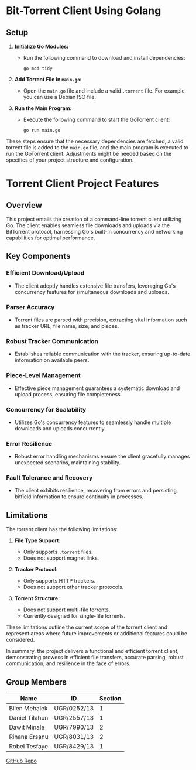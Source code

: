 # Bit-Torrent Client Using Golang

## Setup

1. **Initialize Go Modules:**

   - Run the following command to download and install dependencies:
     ```
     go mod tidy
     ```

2. **Add Torrent File in `main.go`:**

   - Open the `main.go` file and include a valid `.torrent` file. For example, you can use a Debian ISO file.

3. **Run the Main Program:**
   - Execute the following command to start the GoTorrent client:
     ```
     go run main.go
     ```

These steps ensure that the necessary dependencies are fetched, a valid torrent file is added to the `main.go` file, and the main program is executed to run the GoTorrent client. Adjustments might be needed based on the specifics of your project structure and configuration.

# Torrent Client Project Features

## Overview

This project entails the creation of a command-line torrent client utilizing Go. The client enables seamless file downloads and uploads via the BitTorrent protocol, harnessing Go's built-in concurrency and networking capabilities for optimal performance.

## Key Components

### Efficient Download/Upload

- The client adeptly handles extensive file transfers, leveraging Go's concurrency features for simultaneous downloads and uploads.

### Parser Accuracy

- Torrent files are parsed with precision, extracting vital information such as tracker URL, file name, size, and pieces.

### Robust Tracker Communication

- Establishes reliable communication with the tracker, ensuring up-to-date information on available peers.

### Piece-Level Management

- Effective piece management guarantees a systematic download and upload process, ensuring file completeness.

### Concurrency for Scalability

- Utilizes Go's concurrency features to seamlessly handle multiple downloads and uploads concurrently.

### Error Resilience

- Robust error handling mechanisms ensure the client gracefully manages unexpected scenarios, maintaining stability.

### Fault Tolerance and Recovery

- The client exhibits resilience, recovering from errors and persisting bitfield information to ensure continuity in processes.

## Limitations

The torrent client has the following limitations:

1. **File Type Support:**

   - Only supports `.torrent` files.
   - Does not support magnet links.

2. **Tracker Protocol:**

   - Only supports HTTP trackers.
   - Does not support other tracker protocols.

3. **Torrent Structure:**
   - Does not support multi-file torrents.
   - Currently designed for single-file torrents.

These limitations outline the current scope of the torrent client and represent areas where future improvements or additional features could be considered.

In summary, the project delivers a functional and efficient torrent client, demonstrating prowess in efficient file transfers, accurate parsing, robust communication, and resilience in the face of errors.

## Group Members

| Name           | ID          | Section |
| -------------- | ----------- | ------- |
| Bilen Mehalek  | UGR/0252/13 | 1       |
| Daniel Tilahun | UGR/2557/13 | 1       |
| Dawit Minale   | UGR/7990/13 | 2       |
| Rihana Ersanu  | UGR/8031/13 | 2       |
| Robel Tesfaye  | UGR/8429/13 | 1       |

[GitHub Repo](https://github.com/Danitilahun/Bit_Torrent)
